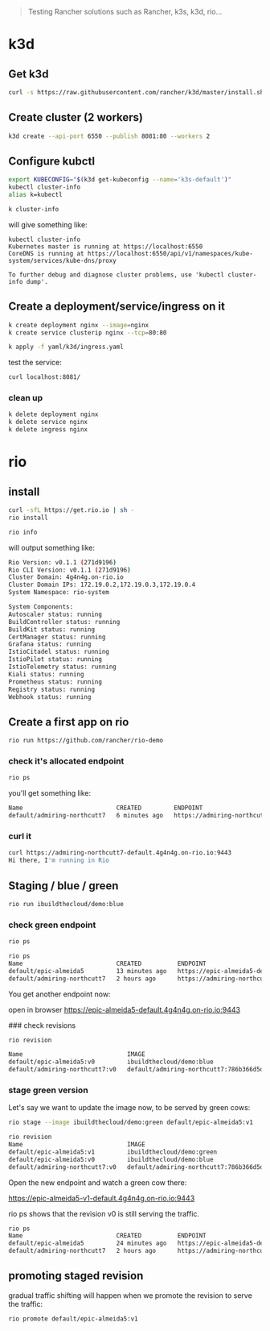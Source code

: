 > Testing Rancher solutions such as Rancher, k3s, k3d, rio...

# k3d

## Get k3d

```bash
curl -s https://raw.githubusercontent.com/rancher/k3d/master/install.sh | bash
```

## Create cluster (2 workers)

```bash
k3d create --api-port 6550 --publish 8081:80 --workers 2
```

## Configure kubctl

```bash
export KUBECONFIG="$(k3d get-kubeconfig --name='k3s-default')"
kubectl cluster-info
alias k=kubectl

k cluster-info
```

will give something like:

```
kubectl cluster-info
Kubernetes master is running at https://localhost:6550
CoreDNS is running at https://localhost:6550/api/v1/namespaces/kube-system/services/kube-dns/proxy

To further debug and diagnose cluster problems, use 'kubectl cluster-info dump'.
```

## Create a deployment/service/ingress on it

```bash
k create deployment nginx --image=nginx
k create service clusterip nginx --tcp=80:80

k apply -f yaml/k3d/ingress.yaml
```

test the service:

```bash
curl localhost:8081/
```


### clean up
```bash
k delete deployment nginx
k delete service nginx
k delete ingress nginx
```


# rio

## install

```bash
curl -sfL https://get.rio.io | sh -
rio install
```

```bash
rio info
```

will output something like:
```bash
Rio Version: v0.1.1 (271d9196)
Rio CLI Version: v0.1.1 (271d9196)
Cluster Domain: 4g4n4g.on-rio.io
Cluster Domain IPs: 172.19.0.2,172.19.0.3,172.19.0.4
System Namespace: rio-system

System Components:
Autoscaler status: running
BuildController status: running
BuildKit status: running
CertManager status: running
Grafana status: running
IstioCitadel status: running
IstioPilot status: running
IstioTelemetry status: running
Kiali status: running
Prometheus status: running
Registry status: running
Webhook status: running
```

## Create a first app on rio
```bash
rio run https://github.com/rancher/rio-demo
```

### check it's allocated endpoint
```bash
rio ps
```

you'll get something like:

```bash
Name                          CREATED         ENDPOINT                                                    REVISIONS   SCALE     WEIGHT    DETAIL
default/admiring-northcutt7   6 minutes ago   https://admiring-northcutt7-default.4g4n4g.on-rio.io:9443   v0          1         100%      
```

### curl it

```bash
curl https://admiring-northcutt7-default.4g4n4g.on-rio.io:9443
Hi there, I'm running in Rio
```

## Staging / blue / green

```bash
rio run ibuildthecloud/demo:blue
```

### check green endpoint

```bash
rio ps
```

```bash
rio ps
Name                          CREATED          ENDPOINT                                                    REVISIONS   SCALE     WEIGHT    DETAIL
default/epic-almeida5         13 minutes ago   https://epic-almeida5-default.4g4n4g.on-rio.io:9443         v0          1         100%      
default/admiring-northcutt7   2 hours ago      https://admiring-northcutt7-default.4g4n4g.on-rio.io:9443   v0          1         100%      

```

You get another endpoint now:

open in browser https://epic-almeida5-default.4g4n4g.on-rio.io:9443

### check revisions

```bash
rio revision
```


```bash
Name                             IMAGE                                                                  CREATED          SCALE     ENDPOINT                                                       WEIGHT    DETAIL
default/epic-almeida5:v0         ibuildthecloud/demo:blue                                               16 minutes ago   1         https://epic-almeida5-v0-default.4g4n4g.on-rio.io:9443         100       
default/admiring-northcutt7:v0   default/admiring-northcutt7:786b366d5d44de6b547939f51d467437e45c5ee1   2 hours ago      1         https://admiring-northcutt7-v0-default.4g4n4g.on-rio.io:9443   100   
```

### stage green version


Let's say we want to update the image now, to be served by green cows:

```bash
rio stage --image ibuildthecloud/demo:green default/epic-almeida5:v1
```

```bash
rio revision 
Name                             IMAGE                                                                  CREATED          SCALE     ENDPOINT                                                       WEIGHT    DETAIL
default/epic-almeida5:v1         ibuildthecloud/demo:green                                              16 seconds ago   1         https://epic-almeida5-v1-default.4g4n4g.on-rio.io:9443         0         
default/epic-almeida5:v0         ibuildthecloud/demo:blue                                               20 minutes ago   1         https://epic-almeida5-v0-default.4g4n4g.on-rio.io:9443         100       
default/admiring-northcutt7:v0   default/admiring-northcutt7:786b366d5d44de6b547939f51d467437e45c5ee1   2 hours ago      1         https://admiring-northcutt7-v0-default.4g4n4g.on-rio.io:9443   100       

```

Open the new endpoint and watch a green cow there:

https://epic-almeida5-v1-default.4g4n4g.on-rio.io:9443

rio ps shows that the revision v0 is still serving the traffic.

```bash
rio ps
Name                          CREATED          ENDPOINT                                                    REVISIONS   SCALE     WEIGHT    DETAIL
default/epic-almeida5         24 minutes ago   https://epic-almeida5-default.4g4n4g.on-rio.io:9443         v0          1         100%      
default/admiring-northcutt7   2 hours ago      https://admiring-northcutt7-default.4g4n4g.on-rio.io:9443   v0          1         100%      
```

## promoting staged revision

gradual traffic shifting will happen when we promote the revision to serve the traffic:

```bash
rio promote default/epic-almeida5:v1
```
